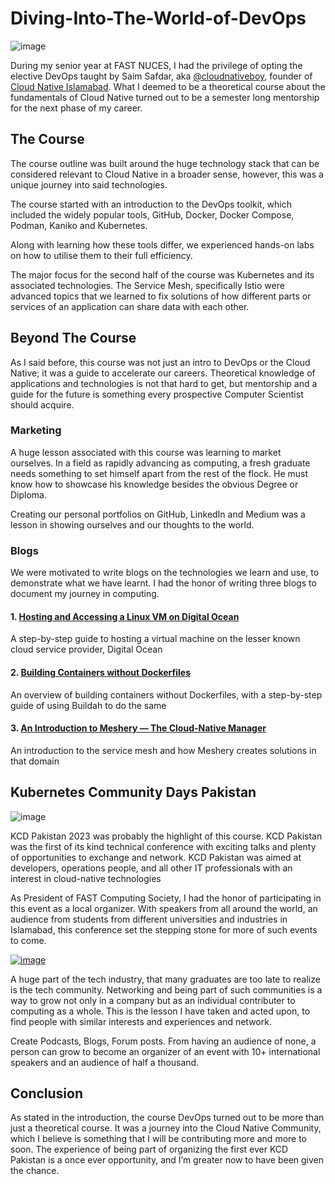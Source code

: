 # Diving-Into-The-World-of-DevOps

![image](https://github.com/IbrahimBhatti/Diving-Into-The-World-of-DevOps/assets/68028786/af502220-48e0-47a0-9618-dcac3fb8cc0d)

During my senior year at FAST NUCES, I had the privilege of opting the elective DevOps taught by Saim Safdar, aka [@cloudnativeboy](http://twitter.com/cloudnativeboy), founder of [Cloud Native Islamabad](https://community.cncf.io/islamabad/). What I deemed to be a theoretical course about the fundamentals of Cloud Native turned out to be a semester long mentorship for the next phase of my career.

## The Course

The course outline was built around the huge technology stack that can be considered relevant to Cloud Native in a broader sense, however, this was a unique journey into said technologies.

The course started with an introduction to the DevOps toolkit, which included the widely popular tools, GitHub, Docker, Docker Compose, Podman, Kaniko and Kubernetes.

Along with learning how these tools differ, we experienced hands-on labs on how to utilise them to their full efficiency.

The major focus for the second half of the course was Kubernetes and its associated technologies. The Service Mesh, specifically Istio were advanced topics that we learned to fix solutions of how different parts or services of an application can share data with each other.

## Beyond The Course
As I said before, this course was not just an intro to DevOps or the Cloud Native; it was a guide to accelerate our careers. Theoretical knowledge of applications and technologies is not that hard to get, but mentorship and a guide for the future is something every prospective Computer Scientist should acquire.

### Marketing
A huge lesson associated with this course was learning to market ourselves. In a field as rapidly advancing as computing, a fresh graduate needs something to set himself apart from the rest of the flock. He must know how to showcase his knowledge besides the obvious Degree or Diploma.

Creating our personal portfolios on GitHub, LinkedIn and Medium was a lesson in showing ourselves and our thoughts to the world.

### Blogs
We were motivated to write blogs on the technologies we learn and use, to demonstrate what we have learnt. I had the honor of writing three blogs to document my journey in computing.

#### 1. [Hosting and Accessing a Linux VM on Digital Ocean](https://github.com/IbrahimBhatti/Hosting-and-Accessing-a-Linux-VM-on-Digital-Ocean)
A step-by-step guide to hosting a virtual machine on the lesser known cloud service provider, Digital Ocean

#### 2. [Building Containers without Dockerfiles](https://github.com/IbrahimBhatti/Building-Container-Images-without-Dockerfiles)
An overview of building containers without Dockerfiles, with a step-by-step guide of using Buildah to do the same

#### 3. [An Introduction to Meshery — The Cloud-Native Manager](https://github.com/IbrahimBhatti/An-Intro-to-Meshery)
An introduction to the service mesh and how Meshery creates solutions in that domain

## Kubernetes Community Days Pakistan
![image](https://github.com/IbrahimBhatti/Diving-Into-The-World-of-DevOps/assets/68028786/cc1700a5-b14c-47a6-b584-153c79cff2d2)

KCD Pakistan 2023 was probably the highlight of this course. KCD Pakistan was the first of its kind technical conference with exciting talks and plenty of opportunities to exchange and network. KCD Pakistan was aimed at developers, operations people, and all other IT professionals with an interest in cloud-native technologies

As President of FAST Computing Society, I had the honor of participating in this event as a local organizer. With speakers from all around the world, an audience from students from different universities and industries in Islamabad, this conference set the stepping stone for more of such events to come.

[![image](https://github.com/IbrahimBhatti/Diving-Into-The-World-of-DevOps/assets/68028786/cd39572e-f7f8-4cf0-9cdd-fc69b7f4ff74)](http://www.youtube.com/watch?v=VZfesZsofSs&t=114s "KCD PAKISTAN SUCCESS STORY & FUTURE PLANS FOR KCD PAKISTAN")

A huge part of the tech industry, that many graduates are too late to realize is the tech community. Networking and being part of such communities is a way to grow not only in a company but as an individual contributer to computing as a whole. This is the lesson I have taken and acted upon, to find people with similar interests and experiences and network.

Create Podcasts, Blogs, Forum posts. From having an audience of none, a person can grow to become an organizer of an event with 10+ international speakers and an audience of half a thousand.

## Conclusion
As stated in the introduction, the course DevOps turned out to be more than just a theoretical course. It was a journey into the Cloud Native Community, which I believe is something that I will be contributing more and more to soon. The experience of being part of organizing the first ever KCD Pakistan is a once ever opportunity, and I’m greater now to have been given the chance.
